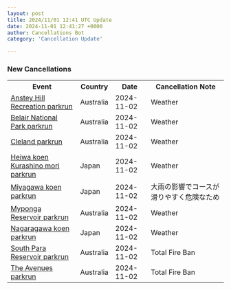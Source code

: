 ```yaml
---
layout: post
title: 2024/11/01 12:41 UTC Update
date: 2024-11-01 12:41:27 +0000
author: Cancellations Bot
category: 'Cancellation Update'

---
```


<h3>New Cancellations</h3>
<div class='hscrollable'>
<table style='width: 100%'>
    <tr>
        <th>Event</th>
        <th>Country</th>
        <th>Date</th>
        <th>Cancellation Note</th>
    </tr>
    <tr>
        <td><a href="https://www.parkrun.com.au/ansteyhillrecreation">Anstey Hill Recreation parkrun</a></td>
        <td>Australia</td>
        <td>2024-11-02</td>
        <td>Weather</td>
    </tr>
    <tr>
        <td><a href="https://www.parkrun.com.au/belairnationalpark">Belair National Park parkrun</a></td>
        <td>Australia</td>
        <td>2024-11-02</td>
        <td>Weather</td>
    </tr>
    <tr>
        <td><a href="https://www.parkrun.com.au/cleland">Cleland parkrun</a></td>
        <td>Australia</td>
        <td>2024-11-02</td>
        <td>Weather</td>
    </tr>
    <tr>
        <td><a href="https://www.parkrun.jp/heiwakoenkurashinomori">Heiwa koen Kurashino mori parkrun</a></td>
        <td>Japan</td>
        <td>2024-11-02</td>
        <td>Weather</td>
    </tr>
    <tr>
        <td><a href="https://www.parkrun.jp/miyagawakoen">Miyagawa koen parkrun</a></td>
        <td>Japan</td>
        <td>2024-11-02</td>
        <td>大雨の影響でコースが滑りやすく危険なため</td>
    </tr>
    <tr>
        <td><a href="https://www.parkrun.com.au/mypongareservoir">Myponga Reservoir parkrun</a></td>
        <td>Australia</td>
        <td>2024-11-02</td>
        <td>Weather</td>
    </tr>
    <tr>
        <td><a href="https://www.parkrun.jp/nagaragawakoen">Nagaragawa koen parkrun</a></td>
        <td>Japan</td>
        <td>2024-11-02</td>
        <td>Weather</td>
    </tr>
    <tr>
        <td><a href="https://www.parkrun.com.au/southparareservoir">South Para Reservoir parkrun</a></td>
        <td>Australia</td>
        <td>2024-11-02</td>
        <td>Total Fire Ban</td>
    </tr>
    <tr>
        <td><a href="https://www.parkrun.com.au/theavenues">The Avenues parkrun</a></td>
        <td>Australia</td>
        <td>2024-11-02</td>
        <td>Total Fire Ban</td>
    </tr>
</table>
</div>
